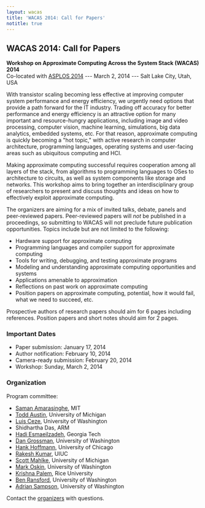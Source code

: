 ```yaml
---
layout: wacas
title: 'WACAS 2014: Call for Papers'
notitle: true
---
```


## WACAS 2014: Call for Papers

**Workshop on Approximate Computing Across the System Stack (WACAS) 2014**<br />
Co-located with [ASPLOS 2014][asplos] --- March
2, 2014 --- Salt Lake City, Utah, USA

[asplos]: http://www.cs.utah.edu/asplos14/

With transistor scaling becoming less effective at improving computer system
performance and energy efficiency, we urgently need options that provide a path
forward for the IT industry.  Trading off accuracy for better performance and
energy efficiency is an attractive option for many important and
resource-hungry applications, including image and video processing, computer
vision, machine learning, simulations, big data analytics, embedded systems, etc. For that reason, approximate
computing is quickly becoming a "hot topic," with active research in computer
architecture, programming languages, operating systems and user-facing areas
such as ubiquitous computing and HCI.

Making approximate computing successful requires cooperation among all layers
of the stack, from algorithms to programming languages to OSes to architecture
to circuits, as well as system components like storage and networks.  This
workshop aims to bring together an interdisciplinary group of researchers to
present and discuss thoughts and ideas on how to effectively exploit
approximate computing.

The organizers are aiming for a mix of invited talks, debate, panels and
peer-reviewed papers. Peer-reviewed papers will *not* be published in a
proceedings, so submitting to WACAS will not preclude future publication
opportunities. Topics include but are not limited to the following:

* Hardware support for approximate computing
* Programming languages and compiler support for approximate computing
* Tools for writing, debugging, and testing approximate programs
* Modeling and understanding approximate computing opportunities and systems
* Applications amenable to approximation
* Reflections on past work on approximate computing
* Position papers on approximate computing, potential, how it would fail, what
  we need to succeed, etc.

Prospective authors of research papers should aim for 6 pages including
references. Position papers and short notes should aim for 2 pages.

### Important Dates

- Paper submission: January 17, 2014
- Author notification: February 10, 2014
- Camera-ready submission: February 20, 2014
- Workshop: Sunday, March 2, 2014

### Organization

Program committee:

* [Saman Amarasinghe][], MIT
* [Todd Austin][], University of Michigan
* [Luis Ceze][], University of Washington
* Shidhartha Das, ARM
* [Hadi Esmaeilzadeh][], Georgia Tech
* [Dan Grossman][], University of Washington
* [Hank Hoffmann][], University of Chicago
* [Rakesh Kumar][], UIUC
* [Scott Mahlke][], University of Michigan
* [Mark Oskin][], University of Washington
* [Krishna Palem][], Rice University
* [Ben Ransford][], University of Washington
* [Adrian Sampson][], University of Washington

Contact the [organizers][] with questions.

[organizers]: mailto:wacas14@cs.washington.edu
[Saman Amarasinghe]: http://people.csail.mit.edu/saman/
[Todd Austin]: http://www.eecs.umich.edu/~taustin/
[Luis Ceze]: http://homes.cs.washington.edu/~luisceze/
[Hadi Esmaeilzadeh]: http://www.cc.gatech.edu/~hadi/
[Dan Grossman]: http://homes.cs.washington.edu/~djg/
[Hank Hoffmann]: http://www.cs.uchicago.edu/people/hankhoffmann
[Rakesh Kumar]: http://passat.crhc.illinois.edu/rakeshk/
[Scott Mahlke]: http://web.eecs.umich.edu/~mahlke/
[Mark Oskin]: http://homes.cs.washington.edu/~oskin/
[Krishna Palem]: http://www.cs.rice.edu/~kvp1/
[Ben Ransford]: http://homes.cs.washington.edu/~ransford/
[Adrian Sampson]: http://homes.cs.washington.edu/~asampson/
